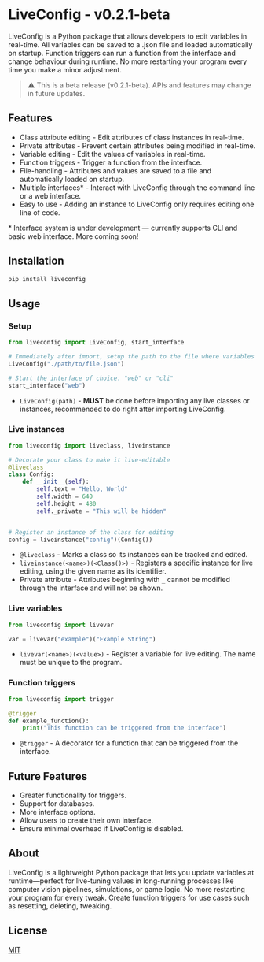 # **LiveConfig** - v0.2.1-beta

LiveConfig is a Python package that allows developers to edit variables in real-time. All variables can be saved to a .json file and loaded automatically on startup. Function triggers can run a function from the interface and change behaviour during runtime. No more restarting your program every time you make a minor adjustment.

> ⚠️ This is a beta release (v0.2.1-beta). APIs and features may change in future updates.

## Features

- Class attribute editing - Edit attributes of class instances in real-time.
- Private attributes - Prevent certain attributes being modified in real-time.
- Variable editing - Edit the values of variables in real-time.
- Function triggers - Trigger a function from the interface.
- File-handling - Attributes and values are saved to a file and automatically loaded on startup.
- Multiple interfaces\* - Interact with LiveConfig through the command line or a web interface.
- Easy to use - Adding an instance to LiveConfig only requires editing one line of code.

\* Interface system is under development — currently supports CLI and basic web interface. More coming soon!

## Installation

```bash
pip install liveconfig
```

## Usage

### Setup

```python
from liveconfig import LiveConfig, start_interface

# Immediately after import, setup the path to the file where variables will be saved and loaded from
LiveConfig("./path/to/file.json")

# Start the interface of choice. "web" or "cli"
start_interface("web")
```

- `LiveConfig(path)` - **MUST** be done before importing any live classes or instances, recommended to do right after importing LiveConfig.

### Live instances

```python
from liveconfig import liveclass, liveinstance

# Decorate your class to make it live-editable
@liveclass
class Config:
    def __init__(self):
        self.text = "Hello, World"
        self.width = 640
        self.height = 480
        self._private = "This will be hidden"


# Register an instance of the class for editing
config = liveinstance("config")(Config())
```

- `@liveclass` - Marks a class so its instances can be tracked and edited.
- `liveinstance(<name>)(<Class()>)` - Registers a specific instance for live editing, using the given name as its identifier.
- Private attribute - Attributes beginning with `_` cannot be modified through the interface and will not be shown.

### Live variables

```python
from liveconfig import livevar

var = livevar("example")("Example String")
```

- `livevar(<name>)(<value>)` - Register a variable for live editing. The name must be unique to the program.

### Function triggers

```python
from liveconfig import trigger

@trigger
def example_function():
    print("This function can be triggered from the interface")
```

- `@trigger` - A decorator for a function that can be triggered from the interface.

## Future Features

- Greater functionality for triggers.
- Support for databases.
- More interface options.
- Allow users to create their own interface.
- Ensure minimal overhead if LiveConfig is disabled.

## About

LiveConfig is a lightweight Python package that lets you update variables at runtime—perfect for live-tuning values in long-running processes like computer vision pipelines, simulations, or game logic. No more restarting your program for every tweak. Create function triggers for use cases such as resetting, deleting, tweaking.

## License

[MIT](https://choosealicense.com/licenses/mit/)
